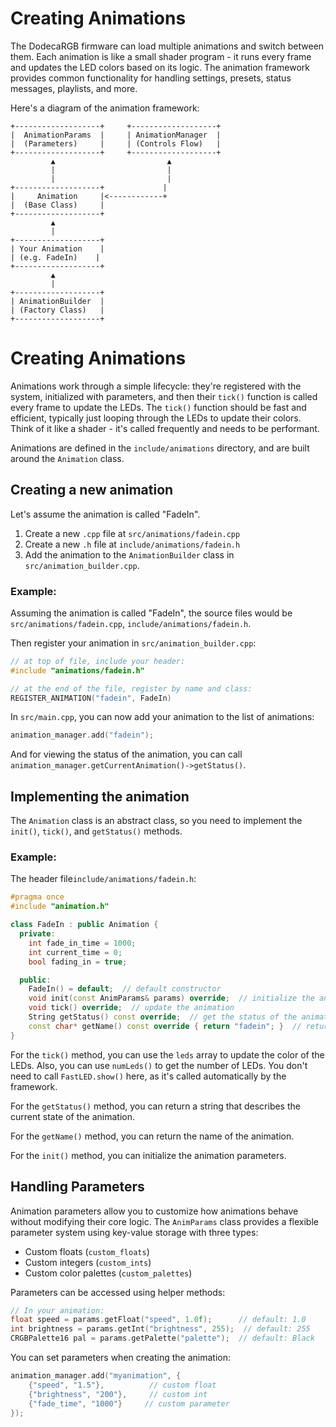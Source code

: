 # Creating Animations

The DodecaRGB firmware can load multiple animations and switch between them. Each animation is like a small shader program - it runs every frame and updates the LED colors based on its logic. The animation framework provides common functionality for handling settings, presets, status messages, playlists, and more.

Here's a diagram of the animation framework:
```
+-------------------+     +-------------------+
|  AnimationParams  |     | AnimationManager  |
|  (Parameters)     |     | (Controls Flow)   |
+-------------------+     +-------------------+
         ▲                         ▲
         |                         |
         |                         |
+-------------------+             |
|     Animation     |<------------+
|  (Base Class)     |
+-------------------+
         ▲
         |
+-------------------+
| Your Animation    |
| (e.g. FadeIn)    |
+-------------------+
         ▲
         |
+-------------------+
| AnimationBuilder  |
| (Factory Class)   |
+-------------------+
```

# Creating Animations

Animations work through a simple lifecycle: they're registered with the system, initialized with parameters, and then their `tick()` function is called every frame to update the LEDs. The `tick()` function should be fast and efficient, typically just looping through the LEDs to update their colors. Think of it like a shader - it's called frequently and needs to be performant.

Animations are defined in the `include/animations` directory, and are built around the `Animation` class.

## Creating a new animation

Let's assume the animation is called "FadeIn".

1. Create a new `.cpp` file at `src/animations/fadein.cpp`
2. Create a new `.h` file at `include/animations/fadein.h`
3. Add the animation to the `AnimationBuilder` class in `src/animation_builder.cpp`.

### Example:

Assuming the animation is called "FadeIn", the source files would be `src/animations/fadein.cpp`, `include/animations/fadein.h`.

Then register your animation in `src/animation_builder.cpp`:
```cpp
// at top of file, include your header:
#include "animations/fadein.h"

// at the end of the file, register by name and class:
REGISTER_ANIMATION("fadein", FadeIn)

```

In `src/main.cpp`, you can now add your animation to the list of animations:
```cpp
animation_manager.add("fadein");
```

And for viewing the status of the animation, you can call `animation_manager.getCurrentAnimation()->getStatus()`.

## Implementing the animation

The `Animation` class is an abstract class, so you need to implement the `init()`, `tick()`, and `getStatus()` methods.

### Example:

The header file`include/animations/fadein.h`:
```cpp
#pragma once
#include "animation.h"

class FadeIn : public Animation {
  private:
    int fade_in_time = 1000;
    int current_time = 0;
    bool fading_in = true;

  public:
    FadeIn() = default;  // default constructor
    void init(const AnimParams& params) override;  // initialize the animation
    void tick() override;  // update the animation
    String getStatus() const override;  // get the status of the animation
    const char* getName() const override { return "fadein"; }  // return the name of the animation
}
```

For the `tick()` method, you can use the `leds` array to update the color of the LEDs. Also, you can use `numLeds()` to get the number of LEDs. You don't need to call `FastLED.show()` here, as it's called automatically by the framework.

For the `getStatus()` method, you can return a string that describes the current state of the animation.

For the `getName()` method, you can return the name of the animation.

For the `init()` method, you can initialize the animation parameters.


## Handling Parameters

Animation parameters allow you to customize how animations behave without modifying their core logic. The `AnimParams` class provides a flexible parameter system using key-value storage with three types:

- Custom floats (`custom_floats`)
- Custom integers (`custom_ints`) 
- Custom color palettes (`custom_palettes`)

Parameters can be accessed using helper methods:
```cpp
// In your animation:
float speed = params.getFloat("speed", 1.0f);      // default: 1.0
int brightness = params.getInt("brightness", 255);  // default: 255
CRGBPalette16 pal = params.getPalette("palette");  // default: Black
```

You can set parameters when creating the animation:
```cpp
animation_manager.add("myanimation", {
    {"speed", "1.5"},          // custom float
    {"brightness", "200"},     // custom int
    {"fade_time", "1000"}     // custom parameter
});
```
